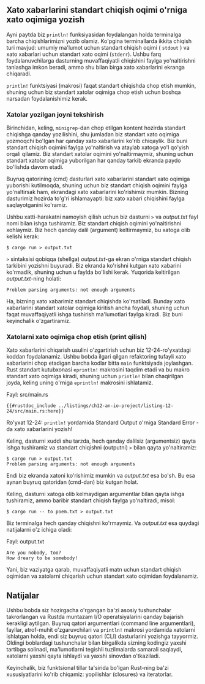 ## Xato xabarlarini standart chiqish oqimi o'rniga xato oqimiga yozish

Ayni paytda biz `println!` funksiyasidan foydalangan holda terminalga barcha 
chiqishlarimizni yozib olamiz. Ko'pgina terminallarda ikkita chiqish turi 
mavjud: umumiy ma'lumot uchun standart chiqish oqimi ( `stdout` ) 
va xato xabarlari uchun standart xato oqimi (`stderr`).
Ushbu farq foydalanuvchilarga dasturning muvaffaqiyatli chiqishini faylga yo'naltirishni 
tanlashga imkon beradi, ammo shu bilan birga xato 
xabarlarini ekranga chiqaradi.

`println!` funktsiyasi (makrosi) faqat standart chiqishda chop etish mumkin,
shuning uchun biz standart xatolar oqimiga chop etish uchun boshqa narsadan
foydalanishimiz kerak.

### Xatolar yozilgan joyni tekshirish

Birinchidan, keling, `minigrep`-dan chop etilgan kontent hozirda standart chiqishga
qanday yozilishini, shu jumladan biz standart xato oqimiga yozmoqchi bo'lgan har qanday
xato xabarlarini ko'rib chiqaylik. Biz buni standart chiqish oqimini faylga yo'naltirish
va ataylab xatoga yo'l qo'yish orqali qilamiz. Biz standart xatolar oqimini yo'naltirmaymiz,
shuning uchun standart xatolar oqimiga yuborilgan har qanday tarkib ekranda paydo bo'lishda
davom etadi.

Buyruq qatorining (cmd) dasturlari xato xabarlarini standart xato oqimiga yuborishi kutilmoqda,
shuning uchun biz standart chiqish oqimini faylga yo'naltirsak ham, ekrandagi xato xabarlarini
ko'rishimiz mumkin. Bizning dasturimiz hozirda to'g'ri ishlamayapti:
biz xato xabari chiqishini faylga saqlayotganini ko'ramiz.

Ushbu xatti-harakatni namoyish qilish uchun biz dasturni `>` va *output.txt* fayl nomi
bilan ishga tushiramiz. Biz standart chiqish oqimini yo'naltirishni xohlaymiz.
Biz hech qanday dalil (argument) keltirmaymiz, bu xatoga olib kelishi kerak:

```console
$ cargo run > output.txt
```

`>` sintaksisi qobiqqa (shellga) *output.txt*-ga ekran o'rniga standart chiqish tarkibini yozishni buyuradi.
Biz ekranda ko'rishni kutgan xato xabarini ko'rmadik, shuning uchun u faylda bo'lishi kerak.
Yuqorida keltirilgan *output.txt*-ning holati:

```text
Problem parsing arguments: not enough arguments
```

Ha, bizning xato xabarimiz standart chiqishda ko'rsatiladi. 
Bunday xato xabarlarini standart xatolar oqimiga kiritish ancha foydali,
shuning uchun faqat muvaffaqiyatli ishga tushirish ma'lumotlari faylga kiradi.
Biz buni keyinchalik o'zgartiramiz.

### Xatolarni xato oqimiga chop etish (print qilish)

Xato xabarlarini chiqarish usulini o'zgartirish uchun biz 12-24-ro'yxatdagi koddan 
foydalanamiz. Ushbu bobda ilgari qilgan refaktoring tufayli xato xabarlarini chop
etadigan barcha kodlar bitta `main` funktsiyada joylashgan. Rust standart kutubxonasi `eprintln!` makrosini
taqdim etadi va bu makro standart xato oqimiga kiradi, shuning uchun `println!` bilan chaqirilgan joyda,
keling uning o'rniga `eprintln!` makrosini ishlatamiz.

<span class="filename">Fayl: src/main.rs</span>

```rust,ignore
{{#rustdoc_include ../listings/ch12-an-io-project/listing-12-24/src/main.rs:here}}
```

<span class="caption">Ro'yxat 12-24: `println!` yordamida Standard Output o'rniga Standard Error - da xato xabarlarini yozish!</span>

Keling, dasturni xuddi shu tarzda, hech qanday dalilsiz (argumentsiz) qayta ishga
tushiramiz va standart chiqishni (outputni) `>` bilan qayta yo'naltiramiz:

```console
$ cargo run > output.txt
Problem parsing arguments: not enough arguments
```

Endi biz ekranda xatoni ko'rishimiz mumkin va *output.txt* esa bo'sh.
Bu esa aynan buyruq qatoridan (cmd-dan) biz kutgan holat.

Keling, dasturni xatoga olib kelmaydigan argumentlar bilan qayta ishga tushiramiz,
ammo baribir standart chiqish faylga yo'naltiradi, misol:

```console
$ cargo run -- to poem.txt > output.txt
```

Biz terminalga hech qanday chiqishni ko'rmaymiz. Va *output.txt* esa
quydagi natijalarni o'z ichiga oladi:

<span class="filename">Fayl: output.txt</span>

```text
Are you nobody, too?
How dreary to be somebody!
```

Yani, biz vaziyatga qarab, muvaffaqiyatli matn uchun 
standart chiqish oqimidan va xatolarni chiqarish uchun standart xato oqimidan foydalanamiz.

## Natijalar

Ushbu bobda siz hozirgacha o'rgangan ba'zi asosiy tushunchalar takrorlangan va 
Rustda muntazam I/O operatsiyalarini qanday bajarish kerakligi aytilgan.
Buyruq qatori argumentlari (command line argumentlari), fayllar,
atrof-muhit o'zgaruvchilari va `println!` makrosi yordamida xatolarni
ishlatgan holda, endi siz buyruq qatori (CLI) dasturlarini yozishga tayyormiz.
Oldingi boblardagi tushunchalar bilan birgalikda sizning kodingiz yaxshi tartibga solinadi,
ma'lumotlarni tegishli tuzilmalarda samarali saqlaydi, xatolarni yaxshi qayta ishlaydi va yaxshi
sinovdan o'tkaziladi.

Keyinchalik, biz funktsional tillar ta'sirida bo'lgan Rust-ning
ba'zi xususiyatlarini ko'rib chiqamiz: yopilishlar (closures) va iteratorlar.
